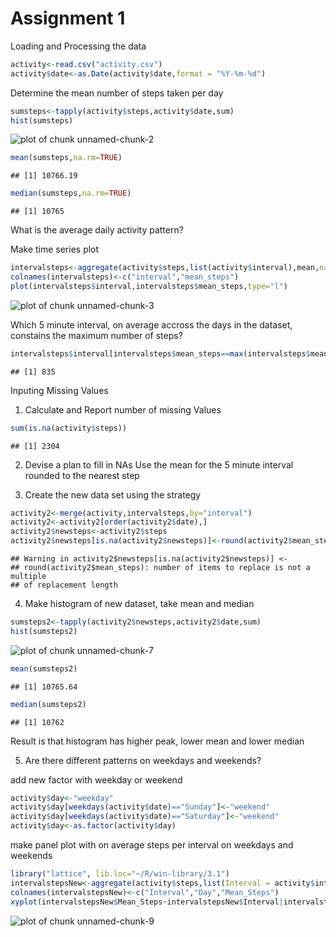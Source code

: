 Assignment 1
========================================================
Loading and Processing the data
 

```r
activity<-read.csv("activity.csv")
activity$date<-as.Date(activity$date,format = "%Y-%m-%d")
```
 
Determine the mean number of steps taken per day

```r
sumsteps<-tapply(activity$steps,activity$date,sum)
hist(sumsteps)
```

![plot of chunk unnamed-chunk-2](figure/unnamed-chunk-2-1.png) 

```r
mean(sumsteps,na.rm=TRUE)
```

```
## [1] 10766.19
```

```r
median(sumsteps,na.rm=TRUE)
```

```
## [1] 10765
```
 
What is the average daily activity pattern?
 
Make time series plot

```r
intervalsteps<-aggregate(activity$steps,list(activity$interval),mean,na.rm=TRUE)
colnames(intervalsteps)<-c("interval","mean_steps")
plot(intervalsteps$interval,intervalsteps$mean_steps,type="l")
```

![plot of chunk unnamed-chunk-3](figure/unnamed-chunk-3-1.png) 
 
Which 5 minute interval, on average accross the days in the dataset, constains the maximum number of steps?

```r
intervalsteps$interval[intervalsteps$mean_steps==max(intervalsteps$mean_steps)]
```

```
## [1] 835
```
 
 Inputing Missing Values
 
 1.  Calculate and Report number of missing Values
 

```r
sum(is.na(activity$steps)) 
```

```
## [1] 2304
```

2.  Devise a plan to fill in NAs
Use the mean for the 5 minute interval rounded to the nearest step

3. Create the new data set using the strategy

```r
activity2<-merge(activity,intervalsteps,by="interval")
activity2<-activity2[order(activity2$date),]
activity2$newsteps<-activity2$steps
activity2$newsteps[is.na(activity2$newsteps)]<-round(activity2$mean_steps)
```

```
## Warning in activity2$newsteps[is.na(activity2$newsteps)] <-
## round(activity2$mean_steps): number of items to replace is not a multiple
## of replacement length
```

4.  Make histogram of new dataset, take mean and median

```r
sumsteps2<-tapply(activity2$newsteps,activity2$date,sum)
hist(sumsteps2)
```

![plot of chunk unnamed-chunk-7](figure/unnamed-chunk-7-1.png) 

```r
mean(sumsteps2)
```

```
## [1] 10765.64
```

```r
median(sumsteps2)
```

```
## [1] 10762
```

Result is that histogram has higher peak, lower mean and lower median

5. Are there different patterns on weekdays and weekends?

add new factor with weekday or weekend


```r
activity$day<-"weekday"
activity$day[weekdays(activity$date)=="Sunday"]<-"weekend"
activity$day[weekdays(activity$date)=="Saturday"]<-"weekend"
activity$day<-as.factor(activity$day)
```

make panel plot with on average steps per interval on weekdays and weekends

```r
library("lattice", lib.loc="~/R/win-library/3.1")
intervalstepsNew<-aggregate(activity$steps,list(Interval = activity$interval, Day =  activity$day),FUN=mean,na.rm=TRUE)
colnames(intervalstepsNew)<-c("Interval","Day","Mean_Steps")
xyplot(intervalstepsNew$Mean_Steps~intervalstepsNew$Interval|intervalstepsNew$Day,type="l",layout=c(1,2))
```

![plot of chunk unnamed-chunk-9](figure/unnamed-chunk-9-1.png) 
